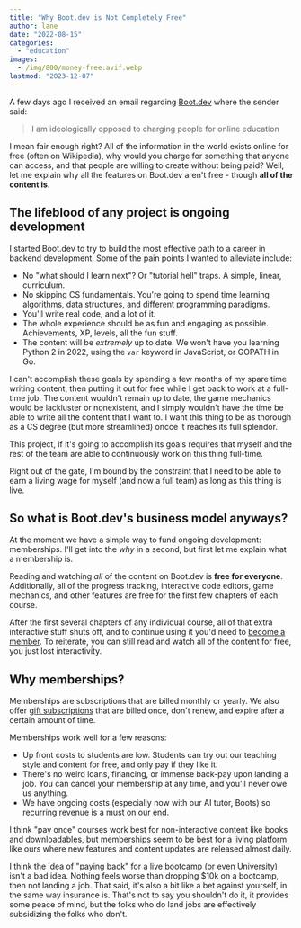 ```yaml
---
title: "Why Boot.dev is Not Completely Free"
author: lane
date: "2022-08-15"
categories:
  - "education"
images:
  - /img/800/money-free.avif.webp
lastmod: "2023-12-07"
---
```


A few days ago I received an email regarding [Boot.dev](https://www.boot.dev) where the sender said:

> I am ideologically opposed to charging people for online education

I mean fair enough right? All of the information in the world exists online for free (often on Wikipedia), why would you charge for something that anyone can access, and that people are willing to create without being paid? Well, let me explain why all the features on Boot.dev aren't free - though **all of the content is**.

## The lifeblood of any project is ongoing development

I started Boot.dev to try to build the most effective path to a career in backend development. Some of the pain points I wanted to alleviate include:

- No "what should I learn next"? Or "tutorial hell" traps. A simple, linear, curriculum.
- No skipping CS fundamentals. You're going to spend time learning algorithms, data structures, and different programming paradigms.
- You'll write real code, and a lot of it.
- The whole experience should be as fun and engaging as possible. Achievements, XP, levels, all the fun stuff.
- The content will be _extremely_ up to date. We won't have you learning Python 2 in 2022, using the `var` keyword in JavaScript, or GOPATH in Go.

I can't accomplish these goals by spending a few months of my spare time writing content, then putting it out for free while I get back to work at a full-time job. The content wouldn't remain up to date, the game mechanics would be lackluster or nonexistent, and I simply wouldn't have the time be able to write all the content that I want to. I want this thing to be as thorough as a CS degree (but more streamlined) oncce it reaches its full splendor.

This project, if it's going to accomplish its goals requires that myself and the rest of the team are able to continuously work on this thing full-time.

Right out of the gate, I'm bound by the constraint that I need to be able to earn a living wage for myself (and now a full team) as long as this thing is live.

## So what is Boot.dev's business model anyways?

At the moment we have a simple way to fund ongoing development: memberships. I'll get into the _why_ in a second, but first let me explain what a membership is.

Reading and watching _all_ of the content on Boot.dev is **free for everyone**. Additionally, all of the progress tracking, interactive code editors, game mechanics, and other features are free for the first few chapters of each course.

After the first several chapters of any individual course, all of that extra interactive stuff shuts off, and to continue using it you'd need to [become a member](https://www.boot.dev/pricing). To reiterate, you can still read and watch all of the content for free, you just lost interactivity.

## Why memberships?

Memberships are subscriptions that are billed monthly or yearly. We also offer [gift subscriptions](https://www.boot.dev/gifts) that are billed once, don't renew, and expire after a certain amount of time.

Memberships work well for a few reasons:

- Up front costs to students are low. Students can try out our teaching style and content for free, and only pay if they like it.
- There's no weird loans, financing, or immense back-pay upon landing a job. You can cancel your membership at any time, and you'll never owe us anything.
- We have ongoing costs (especially now with our AI tutor, Boots) so recurring revenue is a must on our end.

I think "pay once" courses work best for non-interactive content like books and downloadables, but memberships seem to be best for a living platform like ours where new features and content updates are released almost daily.

I think the idea of "paying back" for a live bootcamp (or even University) isn't a bad idea. Nothing feels worse than dropping $10k on a bootcamp, then not landing a job. That said, it's also a bit like a bet against yourself, in the same way insurance is. That's not to say you shouldn't do it, it provides some peace of mind, but the folks who do land jobs are effectively subsidizing the folks who don't.
